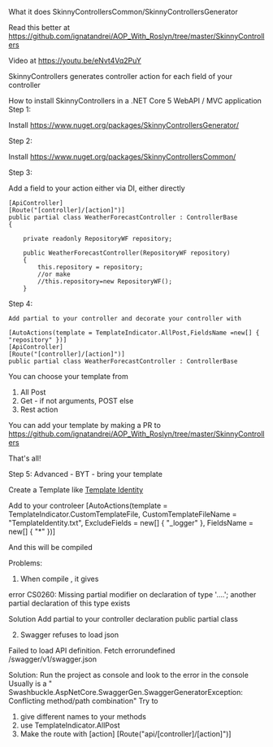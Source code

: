 What it does SkinnyControllersCommon/SkinnyControllersGenerator

Read this better at https://github.com/ignatandrei/AOP_With_Roslyn/tree/master/SkinnyControllers

Video at https://youtu.be/eNvt4Vq2PuY

SkinnyControllers generates controller action for each field of your controller 

How to install SkinnyControllers  in a .NET Core 5 WebAPI / MVC application
Step 1:

Install https://www.nuget.org/packages/SkinnyControllersGenerator/ 


Step 2:

Install https://www.nuget.org/packages/SkinnyControllersCommon/


Step 3:

Add a field to your action either via DI, either directly

    [ApiController]
    [Route("[controller]/[action]")]
    public partial class WeatherForecastController : ControllerBase
    {

        private readonly RepositoryWF repository;
        
        public WeatherForecastController(RepositoryWF repository)
        {
            this.repository = repository;            
            //or make
			//this.repository=new RepositoryWF();
        }

		

Step 4:

	Add partial to your controller and decorate your controller with 

	[AutoActions(template = TemplateIndicator.AllPost,FieldsName =new[] { "repository" })]
    [ApiController]
    [Route("[controller]/[action]")]
    public partial class WeatherForecastController : ControllerBase

You can choose your template from 
1. All Post
2. Get - if not arguments, POST else
3. Rest action

You can add your template by making a PR to https://github.com/ignatandrei/AOP_With_Roslyn/tree/master/SkinnyControllers

That's all!

Step 5: Advanced - BYT - bring your template

Create  a Template like <a href='TemplateIdentity.txt'>Template Identity</a>

Add to your controleer
[AutoActions(template = TemplateIndicator.CustomTemplateFile, CustomTemplateFileName = "TemplateIdentity.txt", ExcludeFields = new[] { "_logger" }, FieldsName = new[] { "*" })]
    
And this will be compiled

Problems:

1. When compile , it gives

error CS0260: Missing partial modifier on declaration of type '....'; another partial declaration of this type exists
 
 
Solution
Add partial to your controller declaration
public partial class 

2. Swagger refuses to load json

Failed to load API definition.
Fetch errorundefined /swagger/v1/swagger.json
 
 Solution:
 Run the project as console and look to the error in the console
 Usually is a " Swashbuckle.AspNetCore.SwaggerGen.SwaggerGeneratorException: Conflicting method/path combination"
 Try to 
 1. give different names to your methods 
 2. use TemplateIndicator.AllPost
3. Make the route with [action] [Route("api/[controller]/[action]")]  
